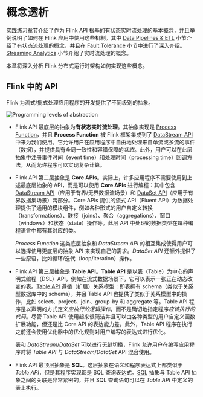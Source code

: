 # 概念透析

[实践练习](https://ci.apache.org/projects/flink/flink-docs-release-1.12/zh/learn-flink/)章节介绍了作为 Flink API 根基的有状态实时流处理的基本概念，并且举例说明了如何在 Flink 应用中使用这些机制。其中 [Data Pipelines & ETL](https://ci.apache.org/projects/flink/flink-docs-release-1.12/zh/learn-flink/etl.html#stateful-transformations) 小节介绍了有状态流处理的概念，并且在 [Fault Tolerance](https://ci.apache.org/projects/flink/flink-docs-release-1.12/zh/learn-flink/fault_tolerance.html) 小节中进行了深入介绍。[Streaming Analytics](https://ci.apache.org/projects/flink/flink-docs-release-1.12/zh/learn-flink/streaming_analytics.html) 小节介绍了实时流处理的概念。

本章将深入分析 Flink 分布式运行时架构如何实现这些概念。



## Flink 中的 API

Flink 为流式/批式处理应用程序的开发提供了不同级别的抽象。

![Programming levels of abstraction](https://ci.apache.org/projects/flink/flink-docs-release-1.12/fig/levels_of_abstraction.svg)

- Flink API 最底层的抽象为**有状态实时流处理**。其抽象实现是 [Process Function](https://ci.apache.org/projects/flink/flink-docs-release-1.12/zh/dev/stream/operators/process_function.html)，并且 **Process Function** 被 Flink 框架集成到了 [DataStream API](https://ci.apache.org/projects/flink/flink-docs-release-1.12/zh/dev/datastream_api.html) 中来为我们使用。它允许用户在应用程序中自由地处理来自单流或多流的事件（数据），并提供具有全局一致性和容错保障的*状态*。此外，用户可以在此层抽象中注册事件时间（event time）和处理时间（processing time）回调方法，从而允许程序可以实现复杂计算。

- Flink API 第二层抽象是 **Core APIs**。实际上，许多应用程序不需要使用到上述最底层抽象的 API，而是可以使用 **Core APIs** 进行编程：其中包含 [DataStream API](https://ci.apache.org/projects/flink/flink-docs-release-1.12/zh/dev/datastream_api.html)（应用于有界/无界数据流场景）和 [DataSet API](https://ci.apache.org/projects/flink/flink-docs-release-1.12/zh/dev/batch/)（应用于有界数据集场景）两部分。Core APIs 提供的流式 API（Fluent API）为数据处理提供了通用的模块组件，例如各种形式的用户自定义转换（transformations）、联接（joins）、聚合（aggregations）、窗口（windows）和状态（state）操作等。此层 API 中处理的数据类型在每种编程语言中都有其对应的类。

  *Process Function* 这类底层抽象和 *DataStream API* 的相互集成使得用户可以选择使用更底层的抽象 API 来实现自己的需求。*DataSet API* 还额外提供了一些原语，比如循环/迭代（loop/iteration）操作。

- Flink API 第三层抽象是 **Table API**。**Table API** 是以表（Table）为中心的声明式编程（DSL）API，例如在流式数据场景下，它可以表示一张正在动态改变的表。[Table API](https://ci.apache.org/projects/flink/flink-docs-release-1.12/zh/dev/table/) 遵循（扩展）关系模型：即表拥有 schema（类似于关系型数据库中的 schema），并且 Table API 也提供了类似于关系模型中的操作，比如 select、project、join、group-by 和 aggregate 等。Table API 程序是以声明的方式定义*应执行的逻辑操作*，而不是确切地指定程序*应该执行的代码*。尽管 Table API 使用起来很简洁并且可以由各种类型的用户自定义函数扩展功能，但还是比 Core API 的表达能力差。此外，Table API 程序在执行之前还会使用优化器中的优化规则对用户编写的表达式进行优化。

  表和 *DataStream*/*DataSet* 可以进行无缝切换，Flink 允许用户在编写应用程序时将 *Table API* 与 *DataStream*/*DataSet* API 混合使用。

- Flink API 最顶层抽象是 **SQL**。这层抽象在语义和程序表达式上都类似于 *Table API*，但是其程序实现都是 SQL 查询表达式。[SQL](https://ci.apache.org/projects/flink/flink-docs-release-1.12/zh/dev/table/#sql) 抽象与 Table API 抽象之间的关联是非常紧密的，并且 SQL 查询语句可以在 *Table API* 中定义的表上执行。